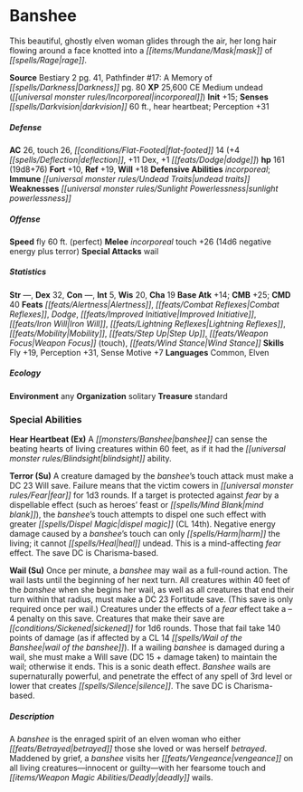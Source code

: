 ﻿---
cssclass: [monsters]
title1: Banshee
desc_short: 'This beautiful, ghostly elven woman glides through the air, her long
  hair flowing around a face knotted into a mask of rage. '
title2: Banshee
CR: 13
sources:
- name: Bestiary 2
  page: 41
  link: http://paizo.com/pathfinderRPG/v5748btpy8hif
- name: 'Pathfinder #17: A Memory of Darkness'
  page: 80
  link: http://paizo.com/pathfinder/adventurePath/secondDarkness/v5748btpy86j6
XP: 25600
alignment: CE
size: Medium
type: undead
subtypes:
- incorporeal
initiative:
  bonus: 15
senses:
  darkvision: 60
  hear heartbeat: true
AC:
  AC: 26
  touch: 26
  flat_footed: 14
  components:
    deflection: 4
    dex: 11
    dodge: 1
HP:
  HP: 161
  long: 19d8+76
saves:
  fort: 10
  ref: 19
  will: 18
defensive_abilities:
- incorporeal
immunities:
- undead traits
weaknesses:
- sunlight powerlessness
speeds:
  fly: 60
  fly_maneuverability: perfect
attacks:
  melee:
  - - text: incorporeal touch +26 (14d6 negative energy plus terror)
      entries:
      - - damage: 14d6
          type: negative energy
        - effect: terror
      attack: incorporeal touch
      bonus:
      - 26
  special:
  - wail
ability_scores:
  STR:
  DEX: 32
  CON:
  INT: 5
  WIS: 20
  CHA: 19
BAB: 14
CMB: 25
CMD: 40
feats:
- name: Alertness
- name: Combat Reflexes
- name: Dodge
- name: Improved Initiative
- name: Iron Will
- name: Lightning Reflexes
- name: Mobility
- name: Step Up
- name: Weapon Focus (touch)
- name: Wind Stance
skills:
  Fly: 19
  Perception: 31
  Sense Motive: 7
languages:
- Common
- Elven
ecology:
  environment: any
  organization: solitary
  treasure_type: standard
special_abilities:
  Hear Heartbeat (Ex): A banshee can sense the beating hearts of living creatures
    within 60 feet, as if it had the blindsight ability.
  Terror (Su): A creature damaged by the banshee's touch attack must make a DC 23
    Will save. Failure means that the victim cowers in fear for 1d3 rounds. If a target
    is protected against fear by a dispellable effect (such as heroes' feast or mind
    blank), the banshee's touch attempts to dispel one such effect with greater dispel
    magic (CL 14th). Negative energy damage caused by a banshee's touch can only harm
    the living; it cannot heal undead. This is a mind-affecting fear effect. The save
    DC is Charisma-based.
  Wail (Su): Once per minute, a banshee may wail as a full-round action. The wail
    lasts until the beginning of her next turn. All creatures within 40 feet of the
    banshee when she begins her wail, as well as all creatures that end their turn
    within that radius, must make a DC 23 Fortitude save. (This save is only required
    once per wail.) Creatures under the effects of a fear effect take a -4 penalty
    on this save. Creatures that make their save are sickened for 1d6 rounds. Those
    that fail take 140 points of damage (as if affected by a CL 14 wail of the banshee).
    If a wailing banshee is damaged during a wail, she must make a Will save (DC 15
    + damage taken) to maintain the wail; otherwise it ends. This is a sonic death
    effect. Banshee wails are supernaturally powerful, and penetrate the effect of
    any spell of 3rd level or lower that creates silence. The save DC is Charisma-based.
desc_long: A banshee is the enraged spirit of an elven woman who either betrayed those
  she loved or was herself betrayed. Maddened by grief, a banshee visits her vengeance
  on all living creatures-innocent or guilty-with her fearsome touch and deadly wails.

---

# Banshee
This beautiful, ghostly elven woman glides through the air, her long hair flowing around a face knotted into a _[[items/Mundane/Mask|mask]]_ of _[[spells/Rage|rage]]_.

**Source** Bestiary 2 pg. 41, Pathfinder #17: A Memory of _[[spells/Darkness|Darkness]]_ pg. 80
**XP** 25,600
CE Medium undead (_[[universal monster rules/Incorporeal|incorporeal]]_)
**Init** +15; **Senses** _[[spells/Darkvision|darkvision]]_ 60 ft., hear heartbeat; Perception +31

##### Defense

**AC** 26, touch 26, _[[conditions/Flat-Footed|flat-footed]]_ 14 (+4 _[[spells/Deflection|deflection]]_, +11 Dex, +1 _[[feats/Dodge|dodge]]_)
**hp** 161 (19d8+76)
**Fort** +10, **Ref** +19, **Will** +18
**Defensive Abilities** _incorporeal_; **Immune** _[[universal monster rules/Undead Traits|undead traits]]_
**Weaknesses** _[[universal monster rules/Sunlight Powerlessness|sunlight powerlessness]]_

##### Offense
**Speed** fly 60 ft. (perfect)
**Melee** _incorporeal_ touch +26 (14d6 negative energy plus terror)
**Special Attacks** wail

##### Statistics
**Str** —, **Dex** 32, **Con** —, **Int** 5, **Wis** 20, **Cha** 19
**Base Atk** +14; **CMB** +25; **CMD** 40
**Feats** _[[feats/Alertness|Alertness]]_, _[[feats/Combat Reflexes|Combat Reflexes]]_, _Dodge_, _[[feats/Improved Initiative|Improved Initiative]]_, _[[feats/Iron Will|Iron Will]]_, _[[feats/Lightning Reflexes|Lightning Reflexes]]_, _[[feats/Mobility|Mobility]]_, _[[feats/Step Up|Step Up]]_, _[[feats/Weapon Focus|Weapon Focus]]_ (touch), _[[feats/Wind Stance|Wind Stance]]_
**Skills** Fly +19, Perception +31, Sense Motive +7
**Languages** Common, Elven

##### Ecology

**Environment** any
**Organization** solitary
**Treasure** standard

### Special Abilities

**Hear Heartbeat (Ex)** A _[[monsters/Banshee|banshee]]_ can sense the beating hearts of living creatures within 60 feet, as if it had the _[[universal monster rules/Blindsight|blindsight]]_ ability.

**Terror (Su)** A creature damaged by the _banshee_’s touch attack must make a DC 23 Will save. Failure means that the victim cowers in _[[universal monster rules/Fear|fear]]_ for 1d3 rounds. If a target is protected against _fear_ by a dispellable effect (such as heroes’ feast or _[[spells/Mind Blank|mind blank]]_), the _banshee_’s touch attempts to dispel one such effect with greater _[[spells/Dispel Magic|dispel magic]]_ (CL 14th). Negative energy damage caused by a _banshee_’s touch can only _[[spells/Harm|harm]]_ the living; it cannot _[[spells/Heal|heal]]_ undead. This is a mind-affecting _fear_ effect. The save DC is Charisma-based.

**Wail (Su)** Once per minute, a _banshee_ may wail as a full-round action. The wail lasts until the beginning of her next turn. All creatures within 40 feet of the _banshee_ when she begins her wail, as well as all creatures that end their turn within that radius, must make a DC 23 Fortitude save. (This save is only required once per wail.) Creatures under the effects of a _fear_ effect take a –4 penalty on this save. Creatures that make their save are _[[conditions/Sickened|sickened]]_ for 1d6 rounds. Those that fail take 140 points of damage (as if affected by a CL 14 _[[spells/Wail of the Banshee|wail of the banshee]]_). If a wailing _banshee_ is damaged during a wail, she must make a Will save (DC 15 + damage taken) to maintain the wail; otherwise it ends. This is a sonic death effect. _Banshee_ wails are supernaturally powerful, and penetrate the effect of any spell of 3rd level or lower that creates _[[spells/Silence|silence]]_. The save DC is Charisma-based.

##### Description

A _banshee_ is the enraged spirit of an elven woman who either _[[feats/Betrayed|betrayed]]_ those she loved or was herself _betrayed_. Maddened by grief, a _banshee_ visits her _[[feats/Vengeance|vengeance]]_ on all living creatures—innocent or guilty—with her fearsome touch and _[[items/Weapon Magic Abilities/Deadly|deadly]]_ wails.